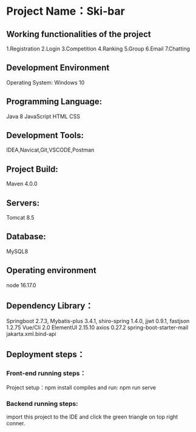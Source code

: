# Project Name：Ski-bar

## Working functionalities of the project
1.Registration
2.Login
3.Competition
4.Ranking
5.Group
6.Email
7.Chatting

## Development Environment
Operating System: 
Windows 10

## Programming Language:
Java 8
JavaScript 
HTML
CSS

## Development Tools: 
IDEA,Navicat,Git,VSCODE,Postman

## Project Build:
Maven 4.0.0

## Servers: 
Tomcat 8.5

## Database: 
MySQL8

## Operating environment
node 16.17.0

## Dependency Library：
Springboot 2.7.3,
Mybatis-plus 3.4.1,
shiro-spring 1.4.0,
jjwt 0.9.1,
fastjson 1.2.75
Vue/Cli 2.0
ElementUI 2.15.10
axios 0.27.2
spring-boot-starter-mail
jakarta.xml.bind-api

## Deployment steps：

### Front-end running steps：
Project setup：npm install
compiles and run: npm run serve

### Backend running steps:
import this project  to the IDE and click the green triangle on top right conner.
